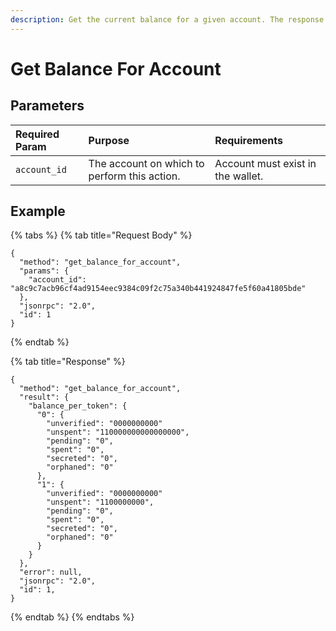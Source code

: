 ```yaml
---
description: Get the current balance for a given account. The response will have a map of the total values for each token_id that is present in the account. If no tokens are found at the account, the map will be empty.
---
```


# Get Balance For Account

## Parameters

| Required Param | Purpose | Requirements |
| :--- | :--- | :--- |
| `account_id` | The account on which to perform this action. | Account must exist in the wallet. |

## Example

{% tabs %}
{% tab title="Request Body" %}
```text
{
  "method": "get_balance_for_account",
  "params": {
    "account_id": "a8c9c7acb96cf4ad9154eec9384c09f2c75a340b441924847fe5f60a41805bde"
  },
  "jsonrpc": "2.0",
  "id": 1
}
```
{% endtab %}

{% tab title="Response" %}
```text
{
  "method": "get_balance_for_account",
  "result": {
    "balance_per_token": {
      "0": {
        "unverified": "0000000000"
        "unspent": "110000000000000000",
        "pending": "0",
        "spent": "0",
        "secreted": "0",
        "orphaned": "0"
      },
      "1": {
        "unverified": "0000000000"
        "unspent": "1100000000",
        "pending": "0",
        "spent": "0",
        "secreted": "0",
        "orphaned": "0"
      }
    }
  },
  "error": null,
  "jsonrpc": "2.0",
  "id": 1,
}
```
{% endtab %}
{% endtabs %}

